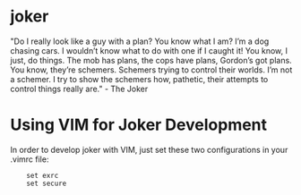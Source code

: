 joker
=====

"Do I really look like a guy with a plan? You know what I am? I’m a dog chasing cars. I wouldn’t know what to do with one if I caught it! You know, I just, do things. The mob has plans, the cops have plans, Gordon’s got plans. You know, they’re schemers. Schemers trying to control their worlds. I’m not a schemer. I try to show the schemers how, pathetic, their attempts to control things really are." - The Joker


Using VIM for Joker Development
===============================

In order to develop joker with VIM, just set these two configurations in your
.vimrc file:

		set exrc
		set secure
